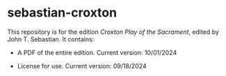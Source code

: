 # sebastian-croxton

This repository is for the edition _Croxton Play of the Sacrament_, edited by John T. Sebastian. It contains:

- A PDF of the entire edition. Current version: 10/01/2024

- License for use. Current version: 09/18/2024
